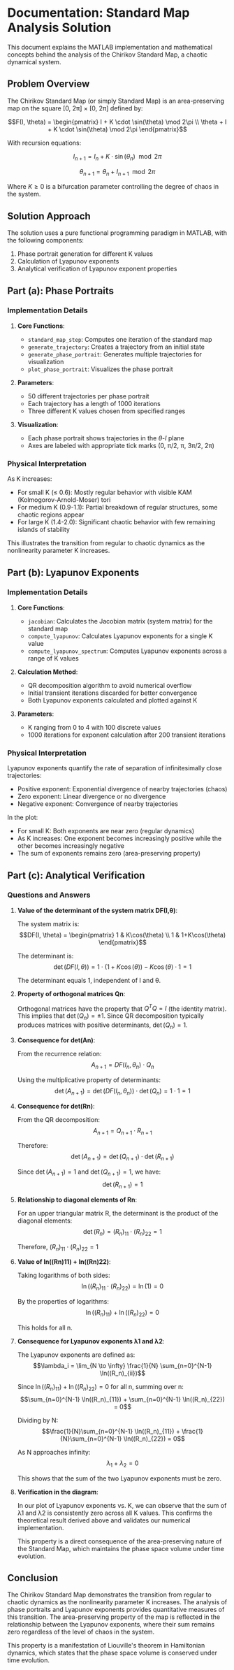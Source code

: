 # Documentation: Standard Map Analysis Solution

This document explains the MATLAB implementation and mathematical concepts
behind the analysis of the Chirikov Standard Map, a chaotic dynamical system.

## Problem Overview

The Chirikov Standard Map (or simply Standard Map) is an area-preserving map on
the square [0, 2π] × [0, 2π] defined by:

$$F(I, \theta) = \begin{pmatrix} I + K \cdot \sin(\theta) \mod 2\pi \\ \theta + I + K \cdot \sin(\theta) \mod 2\pi \end{pmatrix}$$

With recursion equations:

$$I_{n+1} = I_n + K \cdot \sin(\theta_n) \mod 2\pi$$

$$\theta_{n+1} = \theta_n + I_{n+1} \mod 2\pi$$

Where $K \geq 0$ is a bifurcation parameter controlling the degree of chaos in
the system.

## Solution Approach

The solution uses a pure functional programming paradigm in MATLAB, with the
following components:

1. Phase portrait generation for different K values
2. Calculation of Lyapunov exponents
3. Analytical verification of Lyapunov exponent properties

## Part (a): Phase Portraits

### Implementation Details

1. **Core Functions**:
   - `standard_map_step`: Computes one iteration of the standard map
   - `generate_trajectory`: Creates a trajectory from an initial state
   - `generate_phase_portrait`: Generates multiple trajectories for
     visualization
   - `plot_phase_portrait`: Visualizes the phase portrait

2. **Parameters**:
   - 50 different trajectories per phase portrait
   - Each trajectory has a length of 1000 iterations
   - Three different K values chosen from specified ranges

3. **Visualization**:
   - Each phase portrait shows trajectories in the $\theta$-$I$ plane
   - Axes are labeled with appropriate tick marks (0, π/2, π, 3π/2, 2π)

### Physical Interpretation

As K increases:

- For small K (≤ 0.6): Mostly regular behavior with visible KAM
  (Kolmogorov-Arnold-Moser) tori
- For medium K (0.9-1.1): Partial breakdown of regular structures, some chaotic
  regions appear
- For large K (1.4-2.0): Significant chaotic behavior with few remaining islands
  of stability

This illustrates the transition from regular to chaotic dynamics as the
nonlinearity parameter K increases.

## Part (b): Lyapunov Exponents

### Implementation Details

1. **Core Functions**:
   - `jacobian`: Calculates the Jacobian matrix (system matrix) for the standard
     map
   - `compute_lyapunov`: Calculates Lyapunov exponents for a single K value
   - `compute_lyapunov_spectrum`: Computes Lyapunov exponents across a range of
     K values

2. **Calculation Method**:
   - QR decomposition algorithm to avoid numerical overflow
   - Initial transient iterations discarded for better convergence
   - Both Lyapunov exponents calculated and plotted against K

3. **Parameters**:
   - K ranging from 0 to 4 with 100 discrete values
   - 1000 iterations for exponent calculation after 200 transient iterations

### Physical Interpretation

Lyapunov exponents quantify the rate of separation of infinitesimally close
trajectories:

- Positive exponent: Exponential divergence of nearby trajectories (chaos)
- Zero exponent: Linear divergence or no divergence
- Negative exponent: Convergence of nearby trajectories

In the plot:

- For small K: Both exponents are near zero (regular dynamics)
- As K increases: One exponent becomes increasingly positive while the other
  becomes increasingly negative
- The sum of exponents remains zero (area-preserving property)

## Part (c): Analytical Verification

### Questions and Answers

1. **Value of the determinant of the system matrix DF(I,θ)**:

   The system matrix is:
   $$DF(I, \theta) = \begin{pmatrix} 1 & K\cos(\theta) \\ 1 & 1+K\cos(\theta) \end{pmatrix}$$

   The determinant is:
   $$\det(DF(I, \theta)) = 1 \cdot (1+K\cos(\theta)) - K\cos(\theta) \cdot 1 = 1$$

   The determinant equals 1, independent of I and θ.

2. **Property of orthogonal matrices Qn**:

   Orthogonal matrices have the property that $Q^T Q = I$ (the identity matrix).
   This implies that $\det(Q_n) = \pm 1$. Since QR decomposition typically
   produces matrices with positive determinants, $\det(Q_n) = 1$.

3. **Consequence for det(An)**:

   From the recurrence relation: $$A_{n+1} = DF(I_n, \theta_n) \cdot Q_n$$

   Using the multiplicative property of determinants:
   $$\det(A_{n+1}) = \det(DF(I_n, \theta_n)) \cdot \det(Q_n) = 1 \cdot 1 = 1$$

4. **Consequence for det(Rn)**:

   From the QR decomposition: $$A_{n+1} = Q_{n+1} \cdot R_{n+1}$$

   Therefore: $$\det(A_{n+1}) = \det(Q_{n+1}) \cdot \det(R_{n+1})$$

   Since $\det(A_{n+1}) = 1$ and $\det(Q_{n+1}) = 1$, we have:
   $$\det(R_{n+1}) = 1$$

5. **Relationship to diagonal elements of Rn**:

   For an upper triangular matrix R, the determinant is the product of the
   diagonal elements: $$\det(R_n) = (R_n)_{11} \cdot (R_n)_{22} = 1$$

   Therefore, $(R_n)_{11} \cdot (R_n)_{22} = 1$

6. **Value of ln((Rn)11) + ln((Rn)22)**:

   Taking logarithms of both sides:
   $$\ln((R_n)_{11} \cdot (R_n)_{22}) = \ln(1) = 0$$

   By the properties of logarithms: $$\ln((R_n)_{11}) + \ln((R_n)_{22}) = 0$$

   This holds for all n.

7. **Consequence for Lyapunov exponents λ1 and λ2**:

   The Lyapunov exponents are defined as:
   $$\lambda_i = \lim_{N \to \infty} \frac{1}{N} \sum_{n=0}^{N-1} \ln((R_n)_{ii})$$

   Since $\ln((R_n)_{11}) + \ln((R_n)_{22}) = 0$ for all n, summing over n:
   $$\sum_{n=0}^{N-1} \ln((R_n)_{11}) + \sum_{n=0}^{N-1} \ln((R_n)_{22}) = 0$$

   Dividing by N:
   $$\frac{1}{N}\sum_{n=0}^{N-1} \ln((R_n)_{11}) + \frac{1}{N}\sum_{n=0}^{N-1} \ln((R_n)_{22}) = 0$$

   As N approaches infinity: $$\lambda_1 + \lambda_2 = 0$$

   This shows that the sum of the two Lyapunov exponents must be zero.

8. **Verification in the diagram**:

   In our plot of Lyapunov exponents vs. K, we can observe that the sum of λ1
   and λ2 is consistently zero across all K values. This confirms the
   theoretical result derived above and validates our numerical implementation.

   This property is a direct consequence of the area-preserving nature of the
   Standard Map, which maintains the phase space volume under time evolution.

## Conclusion

The Chirikov Standard Map demonstrates the transition from regular to chaotic
dynamics as the nonlinearity parameter K increases. The analysis of phase
portraits and Lyapunov exponents provides quantitative measures of this
transition. The area-preserving property of the map is reflected in the
relationship between the Lyapunov exponents, where their sum remains zero
regardless of the level of chaos in the system.

This property is a manifestation of Liouville's theorem in Hamiltonian dynamics,
which states that the phase space volume is conserved under time evolution.

